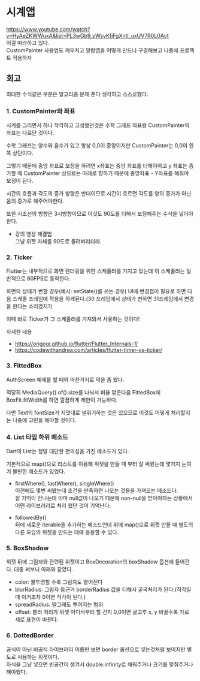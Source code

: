 # 시계앱
https://www.youtube.com/watch?v=HyAeZKWWuxA&list=PL3wGb9_yWsvKfjFgXntI_uxUV7R0L0Act  
이걸 따라하고 있다.  
CustomPainter 사용법도 깨우치고 알람앱을 어떻게 만드나 구경해보고 나중에 프로젝트 적용하자

## 회고
최대한 수식같은 부분은 알고리즘 문제 푼다 생각하고 스스로했다.
### 1. CustomPainter와 좌표
시계를 그리면서 하나 착각하고 고생했던것은 수학 그래프 좌표랑 CustomPainter의 좌표는 다르단 것이다.

수학 그래프는 양수와 음수가 있고 항상 0,0이 중앙이지만 CustomPainter는 0,0이 왼쪽 상단이다.  

그렇기 때문에 중앙 좌표로 보정을 하려면 x좌표는 중앙 좌표를 더해야하고 y 좌표는 증가할 때 CustomPainter 상으로는 아래로 향하기 때문에 중앙좌표 - Y좌표를 해줘야 보정이 된다.   

시간의 흐름과 각도의 증가 방향은 반대이므로 시간이 흐르면 각도를 양의 증가가 아닌 음의 증가로 해주어야한다.  

또한 시초선의 방향은 3시방향이므로 이것도 90도를 더해서 보정해주는 수식을 넣어야한다.  

+ 강의 영상 해결법  
그냥 위젯 자체를 90도로 돌려버리더라.


### 2. Ticker
Flutter는 내부적으로 화면 렌더링을 위한 스케줄러를 가지고 있는데 이 스케줄러는 일반적으로 60FPS로 동작한다.  

화면의 상태가 변할 경우(예시: setState()를 쓰는 경우) UI에 변경점이 필요로 하면 다음 스케줄 프레임에 적용을 하게된다.(30 프레임에서 상태가 변하면 31프레임에서 변경을 한다는 소리겠지?)  

이때 바로 Ticker가 그 스케줄러를 가져와서 사용하는 것이다!

자세한 내용
- https://origogi.github.io/flutter/Flutter_Internals-1/
- https://codewithandrea.com/articles/flutter-timer-vs-ticker/

### 3. FittedBox
AuthScreen 예제를 할 때와 마찬가지로 덕을 좀 봤다.  

적당히 MediaQuery().of().size를 나눠서 비율 얻은다음 FittedBox에 BoxFit.fitWidth를 하면 깔끔하게 제한이 가능하다.

다만 Text의 fontSize가 지멋대로 널뛰기하는 것은 있으므로 이것도 어떻게 처리할지는 나중에 고민을 해야할 것이다.

### 4. List 타입 하위 메소드
Dart의 List는 정말 대단한 편의성을 가진 메소드가 있다.  

기본적으로 map()으로 리스트를 이용해 위젯을 만들 때 부터 잘 써왔는데 몇가지 눈여겨 볼만한 메소드가 있었다.  

- firstWhere(), lastWhere(), singleWhere()  
이전에도 몇번 써봤는데 조건을 만족하면 나오는 것들을 가져오는 메소드다.  
잘 기억이 안나는데 아마 null값이 나오기 때문에 non-null을 받아야하는 상황에서 어떤 라이브러리로 처리 했던 것이 기억난다.  

- followedBy()  
뒤에 새로운 iterable을 추가하는 메소드인데 위에 map()으로 위젯 만들 때 별도의 다른 모습의 위젯을 만드는 데에 응용할 수 있다.

### 5. BoxShadow
위젯 뒤에 그림자와 관련된 위젯이고 BoxDecoration의 boxShadow 옵션에 들어간다.
대충 써보니 아래와 같았다.
* color: 불투명할 수록 그림자도 옅어진다 
* blurRadius: 그림자 둥근거 borderRadius 값을 더해서 굴곡처리가 된다.(직각일 때 이거조차 0이면 직각이 된다.)
* spreadRadius: 말그래도 뿌려지는 범위
* offset: 블러 처리가 위젯 어디서부터 할 건지 0,0이면 골고루 x, y 바꿀수록 가로 세로 표현이 바뀐다.

### 6. DottedBorder
공식이 아닌 비공식 라이브러리 이름만 보면 border 옵션으로 넣는것처럼 보이지만 별도로 사용하는 위젯이다.  
자식을 그냥 넣으면 빈공간이 생겨서 double.infinity로 채워주거나 크기를 맞춰주거나 해야했다.